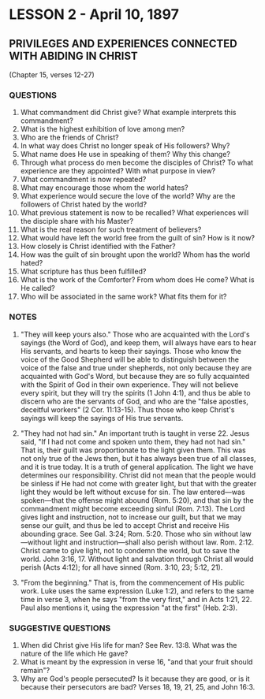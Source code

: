 # LESSON 2 - April 10, 1897
## PRIVILEGES AND EXPERIENCES CONNECTED WITH ABIDING IN CHRIST
(Chapter 15, verses 12-27)

### QUESTIONS

1. What commandment did Christ give? What example interprets this commandment?
2. What is the highest exhibition of love among men?
3. Who are the friends of Christ?
4. In what way does Christ no longer speak of His followers? Why?
5. What name does He use in speaking of them? Why this change?
6. Through what process do men become the disciples of Christ? To what experience are they appointed? With what purpose in view?
7. What commandment is now repeated?
8. What may encourage those whom the world hates?
9. What experience would secure the love of the world? Why are the followers of Christ hated by the world?
10. What previous statement is now to be recalled? What experiences will the disciple share with his Master?
11. What is the real reason for such treatment of believers?
12. What would have left the world free from the guilt of sin? How is it now?
13. How closely is Christ identified with the Father?
14. How was the guilt of sin brought upon the world? Whom has the world hated?
15. What scripture has thus been fulfilled?
16. What is the work of the Comforter? From whom does He come? What is He called?
17. Who will be associated in the same work? What fits them for it?

### NOTES

1. "They will keep yours also." Those who are acquainted with the Lord's sayings (the Word of God), and keep them, will always have ears to hear His servants, and hearts to keep their sayings. Those who know the voice of the Good Shepherd will be able to distinguish between the voice of the false and true under shepherds, not only because they are acquainted with God's Word, but because they are so fully acquainted with the Spirit of God in their own experience. They will not believe every spirit, but they will try the spirits (1 John 4:1), and thus be able to discern who are the servants of God, and who are the "false apostles, deceitful workers" (2 Cor. 11:13-15). Thus those who keep Christ's sayings will keep the sayings of His true servants.

2. "They had not had sin." An important truth is taught in verse 22. Jesus said, "If I had not come and spoken unto them, they had not had sin." That is, their guilt was proportionate to the light given them. This was not only true of the Jews then, but it has always been true of all classes, and it is true today. It is a truth of general application. The light we have determines our responsibility. Christ did not mean that the people would be sinless if He had not come with greater light, but that with the greater light they would be left without excuse for sin. The law entered—was spoken—that the offense might abound (Rom. 5:20), and that sin by the commandment might become exceeding sinful (Rom. 7:13). The Lord gives light and instruction, not to increase our guilt, but that we may sense our guilt, and thus be led to accept Christ and receive His abounding grace. See Gal. 3:24; Rom. 5:20. Those who sin without law—without light and instruction—shall also perish without law. Rom. 2:12. Christ came to give light, not to condemn the world, but to save the world. John 3:16, 17. Without light and salvation through Christ all would perish (Acts 4:12); for all have sinned (Rom. 3:10, 23; 5:12, 21).

3. "From the beginning." That is, from the commencement of His public work. Luke uses the same expression (Luke 1:2), and refers to the same time in verse 3, when he says "from the very first," and in Acts 1:21, 22. Paul also mentions it, using the expression "at the first" (Heb. 2:3).

### SUGGESTIVE QUESTIONS

1. When did Christ give His life for man? See Rev. 13:8. What was the nature of the life which He gave?
2. What is meant by the expression in verse 16, "and that your fruit should remain"?
3. Why are God's people persecuted? Is it because they are good, or is it because their persecutors are bad? Verses 18, 19, 21, 25, and John 16:3.